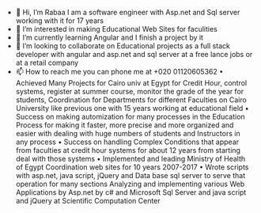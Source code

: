 - 👋 Hi, I’m Rabaa I am a software engineer with Asp.net and Sql server working with it for 17 years
- 👀 I’m interested in making Educational Web Sites for faculities
- 🌱 I’m currently learning Angular and I finish a project by it
- 💞️ I’m looking to collaborate on Educational projects as a full stack developer with angular and asp.net and sql server at a free lance jobs or at a retail company
- 📫 How to reach me you can phone me at +020 01120605362
•	Achieved Many Projects for Cairo univ at Egypt for Credit Hour, control systems, register at summer course, monitor the grade of the year for students, Coordination for Departments for different Faculties on Cairo University like previous one with 15 years working at educational field
•	Success on making automization for many processes in the Education Process for making it faster, more precise and more organized and easier with dealing with huge numbers of students  and Instructors in any process
•	Success on handling Complex Conditions that appear from faculties at credit hour systems for about 12 years from starting deal with those systems
•	Implemented and leading Ministry of Health of Egypt Coordination web sites for 10 years 2007-2017
•	Wrote scripts with asp.net, java script, jQuery and Data base sql server to serve that operation for many sections
Analyzing and implementing various Web Applications by Asp.net by c# and Microsoft Sql Server and java script and jQuery at Scientific Computation Center 	
	

<!---
rabaa123/rabaa123 is a ✨ special ✨ repository because its `README.md` (this file) appears on your GitHub profile.
You can click the Preview link to take a look at your changes.
--->
